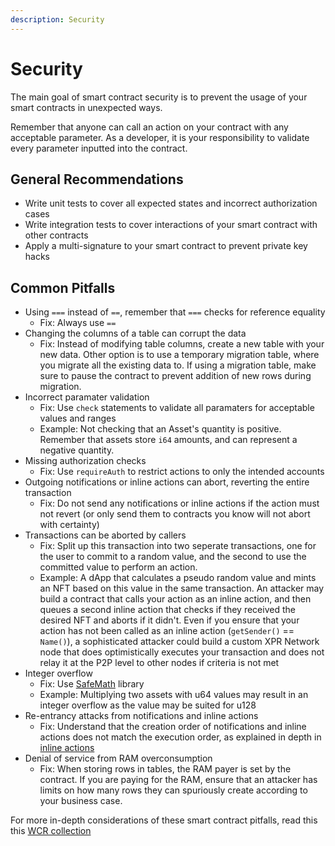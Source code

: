 ```yaml
---
description: Security
---
```


# Security

The main goal of smart contract security is to prevent the usage of your smart contracts in unexpected ways.

Remember that anyone can call an action on your contract with any acceptable parameter. As a developer, it is your responsibility to validate every parameter inputted into the contract.

## General Recommendations
- Write unit tests to cover all expected states and incorrect authorization cases
- Write integration tests to cover interactions of your smart contract with other contracts
- Apply a multi-signature to your smart contract to prevent private key hacks

## Common Pitfalls
- Using `===` instead of `==`, remember that `===` checks for reference equality
  - Fix: Always use `==`
- Changing the columns of a table can corrupt the data
  - Fix: Instead of modifying table columns, create a new table with your new data. Other option is to use a temporary migration table, where you migrate all the existing data to. If using a migration table, make sure to pause the contract to prevent addition of new rows during migration.
- Incorrect paramater validation
  - Fix: Use `check` statements to validate all paramaters for acceptable values and ranges
  - Example: Not checking that an Asset's quantity is positive. Remember that assets store `i64` amounts, and can represent a negative quantity.
- Missing authorization checks
  - Fix: Use `requireAuth` to restrict actions to only the intended accounts
- Outgoing notifications or inline actions can abort, reverting the entire transaction
  - Fix: Do not send any notifications or inline actions if the action must not revert (or only send them to contracts you know will not abort with certainty)
- Transactions can be aborted by callers
  - Fix: Split up this transaction into two seperate transactions, one for the user to commit to a random value, and the second to use the committed value to perform an action.
  - Example: A dApp that calculates a pseudo random value and mints an NFT based on this value in the same transaction. An attacker may build a contract that calls your action as an inline action, and then queues a second inline action that checks if they received the desired NFT and aborts if it didn't. Even if you ensure that your action has not been called as an inline action (`getSender()` == `Name()`), a sophisticated attacker could build a custom XPR Network node that does optimistically executes your transaction and does not relay it at the P2P level to other nodes if criteria is not met
- Integer overflow
  - Fix: Use [SafeMath](/contract-sdk/api/safemath.md) library
  - Example: Multiplying two assets with u64 values may result in an integer overflow as the value may be suited for u128
- Re-entrancy attacks from notifications and inline actions
  - Fix: Understand that the creation order of notifications and inline actions does not match the execution order, as explained in depth in [inline actions](./inline-actions.md)
- Denial of service from RAM overconsumption
  - Fix: When storing rows in tables, the RAM payer is set by the contract. If you are paying for the RAM, ensure that an attacker has limits on how many rows they can spuriously create according to your business case.

For more in-depth considerations of these smart contract pitfalls, read this this [WCR collection](https://github.com/klevoya/eosio-wcr-registry)